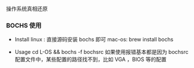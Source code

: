 操作系统真相还原

### BOCHS 使用
- Install
linux : 
直接源码安装 bochs 即可
mac-os:
brew install bochs

- Usage 
cd L-OS && bochs -f bochsrc
如果使用报错基本都是因为 bochsrc 配置文件中，某些配置的路径找不到，比如 VGA ，BIOS 等的配置

